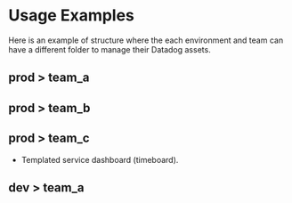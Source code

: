 # Usage Examples

Here is an example of structure where the each environment and team can have a different folder to manage their Datadog assets.

## prod > team_a

## prod > team_b

## prod > team_c

- Templated service dashboard (timeboard).

## dev > team_a